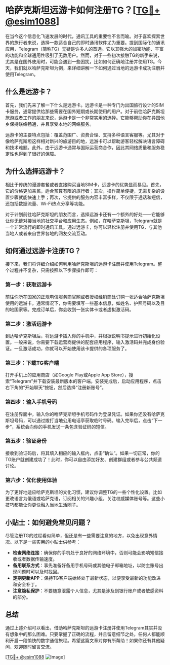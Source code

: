 # 哈萨克斯坦远游卡如何注册TG？[[TG💪+ @esim1088](https://t.me/s/esim1088)]

在当今这个信息化飞速发展的时代，通讯工具的重要性不言而喻。对于喜欢探索世界的旅行者来说，选择一款适合自己的即时通讯软件尤为重要。提到国际化的通讯应用，Telegram（简称TG）无疑是许多人的首选。它以其强大的加密功能、丰富的功能和全球通用性吸引了无数用户。然而，对于一些初次接触TG的新手来说，尤其是在国外使用时，可能会遇到一些困扰，比如如何正确地注册并使用TG。今天，我们就以哈萨克斯坦为例，来详细讲解一下如何通过当地的远游卡成功注册并使用Telegram。

## 什么是远游卡？

首先，我们先来了解一下什么是远游卡。远游卡是一种专门为出国旅行设计的SIM卡服务，通常提供给那些需要在国外短期或长期使用的用户。对于前往哈萨克斯坦旅游或者工作的朋友来说，远游卡是一个非常实用的选择。它能够帮助你在异国他乡保持联络畅通，并且享受本地的网络服务。

远游卡的主要特点包括：覆盖范围广、资费合理、支持多种语言客服等。尤其对于像哈萨克斯坦这样相对新兴的旅游目的地，远游卡可以帮助游客轻松解决语言障碍和技术难题。此外，由于远游卡通常与国际运营商合作，因此其网络质量和服务稳定性也得到了很好的保障。

## 为什么选择远游卡？

相比于传统的漫游套餐或者直接购买当地SIM卡，远游卡的优势显而易见。首先，它的价格更加亲民，适合预算有限的旅行者；其次，操作简单便捷，无需复杂的设置步骤就能快速上手；再次，它提供的服务内容丰富多样，不仅限于通话和短信，还包括数据流量、Wi-Fi热点分享等功能。

对于计划前往哈萨克斯坦的朋友而言，选择远游卡还有一个额外的好处——它能够让你无缝对接当地的社交平台和应用生态。例如，在哈萨克斯坦，Telegram就是一个非常流行的即时通讯工具。通过远游卡，你可以轻松注册并使用TG，与其他当地人或者来自世界各地的网友交流互动。

## 如何通过远游卡注册TG？

接下来，我们将详细介绍如何利用哈萨克斯坦的远游卡注册并使用Telegram。整个过程并不复杂，只需按照以下步骤操作即可：

### 第一步：获取远游卡

前往你所在国家的正规电信服务商官网或者授权经销商处订购一张适合哈萨克斯坦使用的远游卡。通常情况下，你需要填写一些基本信息，如姓名、护照号码以及目的地国家等。完成订单后，你会收到一张实体卡或者虚拟激活码。

### 第二步：激活远游卡

到达哈萨克斯坦后，将远游卡插入你的手机中，并根据说明书提示进行初始化设置。一般来说，你需要下载运营商提供的配套应用程序，输入激活码并完成身份验证。一旦激活成功，你就可以开始使用该卡提供的各项服务了。

### 第三步：下载TG客户端

打开手机上的应用商店（如Google Play或Apple App Store），搜索“Telegram”并下载安装最新版本的客户端。安装完成后，启动应用程序，点击右下角的“开始聊天”按钮，然后选择“注册新账号”。

### 第四步：输入手机号码

在注册界面中，输入你的哈萨克斯坦手机号码作为登录凭证。如果你还没有哈萨克斯坦号码，可以通过拨打当地公用电话亭获取临时号码。输入完毕后，点击“下一步”，系统会向你的手机发送一条包含验证码的短信。

### 第五步：验证身份

接收到验证码后，将其填入相应的输入框内，点击“确认”。如果一切正常，你的TG账户就创建成功了！此时，你可以自由添加好友、创建群组或者参与公共频道讨论。

### 第六步：优化使用体验

为了更好地适应哈萨克斯坦的文化习惯，建议你调整TG的一些个性化设置。比如更改语言为俄语或哈萨克语，订阅相关的兴趣小组，关注权威媒体账号等。这些小技巧都能让你更快融入当地生活圈子。

## 小贴士：如何避免常见问题？

尽管注册TG的过程看似简单，但还是有一些需要注意的地方，以免出现意外情况。以下是一些实用的小贴士供参考：

- **检查网络连接**：确保你的手机处于良好的网络环境中，否则可能会影响短信接收或者数据传输速度。
- **备用联系方式**：事先准备好备用手机号码或其他电子邮箱地址，以防主账号出现问题时可以及时找回。
- **定期更新APP**：保持TG客户端始终处于最新状态，以便享受最新的功能改进和安全补丁。
- **注意隐私保护**：不要随意泄露个人信息，尤其是涉及到银行账户或者敏感资料的部分。

## 总结

通过上述介绍可以看出，借助哈萨克斯坦的远游卡注册并使用Telegram其实并没有想象中的那么困难。只要掌握了正确的流程，并且留意细节之处，任何人都能顺利开启一段愉快的数字通信旅程。希望这篇文章对你有所帮助！如果你还有其他疑问，欢迎随时留言交流。

[[TG💪+ @esim1088](https://t.me/s/esim1088) ![Image](https://i.postimg.cc/4NQfJmqS/Snipaste-2025-05-13-00-14-12.png)]